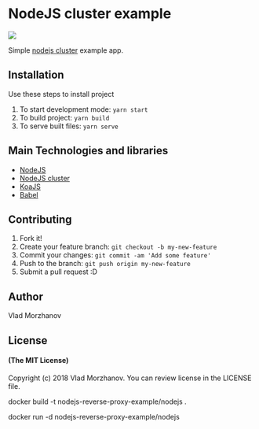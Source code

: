 # NodeJS cluster example

<img src="https://i.imgur.com/VE6LN9S.png"/>

Simple <a href="https://nodejs.org/api/cluster.html">nodejs cluster</a> example app.

## Installation

Use these steps to install project

1. To start development mode: `yarn start`
2. To build project: `yarn build`
3. To serve built files: `yarn serve`

## Main Technologies and libraries

- <a href="https://nodejs.org/en/">NodeJS</a>
- <a href="https://nodejs.org/api/cluster.html">NodeJS cluster</a>
- <a href="https://koajs.com/#">KoaJS</a>
- <a href="https://babeljs.io/">Babel</a>

## Contributing

1. Fork it!
2. Create your feature branch: `git checkout -b my-new-feature`
3. Commit your changes: `git commit -am 'Add some feature'`
4. Push to the branch: `git push origin my-new-feature`
5. Submit a pull request :D

## Author

Vlad Morzhanov

## License

#### (The MIT License)

Copyright (c) 2018 Vlad Morzhanov.
You can review license in the LICENSE file.

docker build -t nodejs-reverse-proxy-example/nodejs .

docker run -d nodejs-reverse-proxy-example/nodejs
